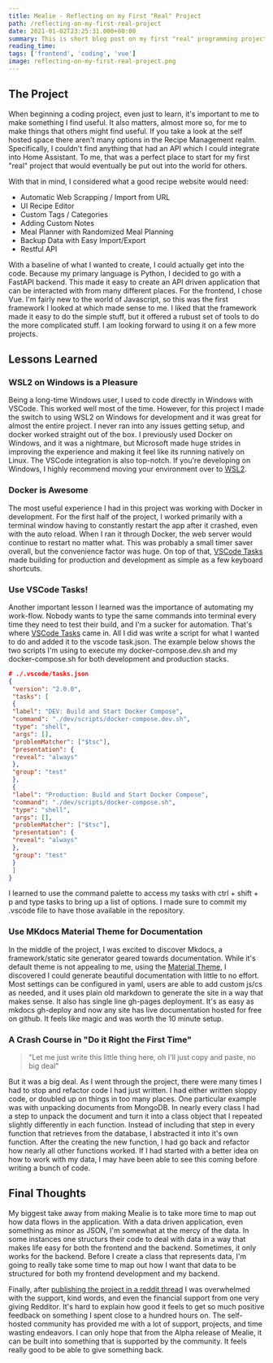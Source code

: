 ```yaml
---
title: Mealie - Reflecting on my First "Real" Project
path: /reflecting-on-my-first-real-project
date: 2021-01-02T23:25:31.000+00:00
summary: This is short blog post on my first "real" programming project, and what I learned through the process.
reading_time: 
tags: ['frontend', 'coding', 'vue']
image: reflecting-on-my-first-real-project.png
---
```


The Project
-----------


When beginning a coding project, even just to learn, it's important to me to make something I find useful. It also matters, almost more so, for me to make things that others might find useful. If you take a look at the self hosted space there aren't many options in the Recipe Management realm. Specifically, I couldn't find anything that had an API which I could integrate into Home Assistant. To me, that was a perfect place to start for my first "real" project that would eventually be put out into the world for others.


With that in mind, I considered what a good recipe website would need:


* Automatic Web Scrapping / Import from URL
* UI Recipe Editor
* Custom Tags / Categories
* Adding Custom Notes
* Meal Planner with Randomized Meal Planning
* Backup Data with Easy Import/Export
* Restful API

With a baseline of what I wanted to create, I could actually get into the code. Because my primary language is Python, I decided to go with a FastAPI backend. This made it easy to create an API driven application that can be interacted with from many different places. For the frontend, I chose Vue. I'm fairly new to the world of Javascript, so this was the first framework I looked at which made sense to me. I liked that the framework made it easy to do the simple stuff, but it offered a rubust set of tools to do the more complicated stuff. I am looking forward to using it on a few more projects.


Lessons Learned
---------------


### WSL2 on Windows is a Pleasure


Being a long-time Windows user, I used to code directly in Windows with VSCode. This worked well most of the time. However, for this project I made the switch to using WSL2 on Windows for development and it was great for almost the entire project. I never ran into any issues getting setup, and docker worked straight out of the box. I previously used Docker on Windows, and it was a nightmare, but Microsoft made huge strides in improving the experience and making it feel like its running natively on Linux. The VSCode integration is also top-notch. If you're developing on Windows, I highly recommend moving your environment over to [WSL2](https://docs.microsoft.com/en-us/windows/wsl/install-win10).


### Docker is Awesome


The most useful experience I had in this project was working with Docker in development. For the first half of the project, I worked primarily with a terminal window having to constantly restart the app after it crashed, even with the auto reload. When I ran it through Docker, the web server would continue to restart no matter what. This was probably a small timer saver overall, but the convenience factor was huge. On top of that, [VSCode Tasks](https://code.visualstudio.com/docs/editor/tasks) made building for production and development as simple as a few keyboard shortcuts.


### Use VSCode Tasks!


Another important lesson I learned was the importance of automating my work-flow. Nobody wants to type the same commands into terminal every time they need to test their build, and I'm a sucker for automation. That's where [VSCode Tasks](https://code.visualstudio.com/docs/editor/tasks) came in. All I did was write a script for what I wanted to do and added it to the vscode task.json. The example below shows the two scripts I'm using to execute my docker-compose.dev.sh and my docker-compose.sh for both development and production stacks.

```json
# ./.vscode/tasks.json
{
 "version": "2.0.0",
 "tasks": [
 {
 "label": "DEV: Build and Start Docker Compose",
 "command": "./dev/scripts/docker-compose.dev.sh",
 "type": "shell",
 "args": [],
 "problemMatcher": ["$tsc"],
 "presentation": {
 "reveal": "always"
 },
 "group": "test"
 },
 {
 "label": "Production: Build and Start Docker Compose",
 "command": "./dev/scripts/docker-compose.sh",
 "type": "shell",
 "args": [],
 "problemMatcher": ["$tsc"],
 "presentation": {
 "reveal": "always"
 },
 "group": "test"
 }
 ]
}
```

I learned to use the command palette to access my tasks with ctrl + shift + p and type tasks to bring up a list of options. I made sure to commit my .vscode file to have those available in the repository.


### Use MKdocs Material Theme for Documentation


In the middle of the project, I was excited to discover Mkdocs, a framework/static site generator geared towards documentation. While it's default theme is not appealing to me, using the [Material Theme](https://squidfunk.github.io/mkdocs-material/), I discovered I could generate beautiful documentation with little to no effort. Most settings can be configured in yaml, users are able to add custom js/cs as needed, and it uses plain old markdown to generate the site in a way that makes sense. It also has single line gh-pages deployment. It's as easy as mkdocs gh-deploy and now any site has live documentation hosted for free on github. It feels like magic and was worth the 10 minute setup.


### A Crash Course in "Do it Right the First Time"



> 
> "Let me just write this little thing here, oh I'll just copy and paste, no big deal"
> 


But it was a big deal. As I went through the project, there were many times I had to stop and refactor code I had just written. I had either written sloppy code, or doubled up on things in too many places. One particular example was with unpacking documents from MongoDB. In nearly every class I had a step to unpack the document and turn it into a class object that I repeated slightly differently in each function. Instead of including that step in every function that retrieves from the database, I abstracted it into it's own function. After the creating the new function, I had go back and refactor how nearly all other functions worked. If I had started with a better idea on how to work with my data, I may have been able to see this coming before writing a bunch of code.


Final Thoughts
--------------


My biggest take away from making Mealie is to take more time to map out how data flows in the application. With a data driven application, even something as minor as JSON, I'm somewhat at the mercy of the data. In some instances one structurs their code to deal with data in a way that makes life easy for both the frontend and the backend. Sometimes, it only works for the backend. Before I create a class that represents data, I'm going to really take some time to map out how I want that data to be structured for both my frontend development and my backend.


Finally, after [publishing the project in a reddit thread](https://www.reddit.com/r/selfhosted/comments/kp3qih/mealie_a_self_hosted_recipe_manager_alpha_release/) I was overwhelmed with the support, kind words, and even the financial support from one very giving Redditor. It's hard to explain how good it feels to get so much positive feedback on something I spent close to a hundred hours on. The self-hosted community has provided me with a lot of support, projects, and time wasting endeavors. I can only hope that from the Alpha release of Mealie, it can be built into something that is supported by the community. It feels really good to be able to give something back.



